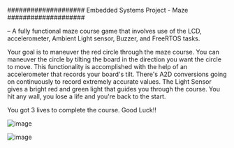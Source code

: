 #################### Embedded Systems Project - Maze ####################

– A fully functional maze course game that involves use of the LCD, accelerometer, Ambient Light sensor, Buzzer, and FreeRTOS tasks.

Your goal is to maneuver the red circle through the maze course. You can maneuver the circle by tilting the board in the direction you want the circle to move. This functionality is accomplished with the help of an accelerometer that records your board's tilt. There's A2D conversions going on continuously to record extremely accurate values. The Light Sensor gives a bright red and green light that guides you through the course. You hit any wall, you lose a life and you're back to the start.  

You got 3 lives to complete the course.
Good Luck!!

![image](https://user-images.githubusercontent.com/71836374/144619537-062eddd8-6a20-45b8-a5db-0a37c84ad525.png)

![image](https://user-images.githubusercontent.com/71836374/144619578-aa4c3a0d-00e8-4df1-9dc3-0998c0fbc41f.png)
